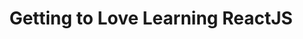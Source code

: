 ---
layout: page
category: blog
title: Getting to Love Learning ReactJS
summary: There's a lot of resistance to learning the ReactJS library. That's because there are two main concepts that make it a tough sell for traditional developers. So let's take a look at what's been holding back most developers from learning ReactJS.

links:
  linkedin: https://www.linkedin.com/pulse/getting-love-learning-reactjs-ray-villalobos

images:
  hero: "https://dl.dropboxusercontent.com/s/hajchgzne3wm5yo/2016-08-13%20at%204.11%20PM.png"
tags:
- front-end developer
- full-stack developer
- ReactJS
- JavaScript
- Frameworks
---